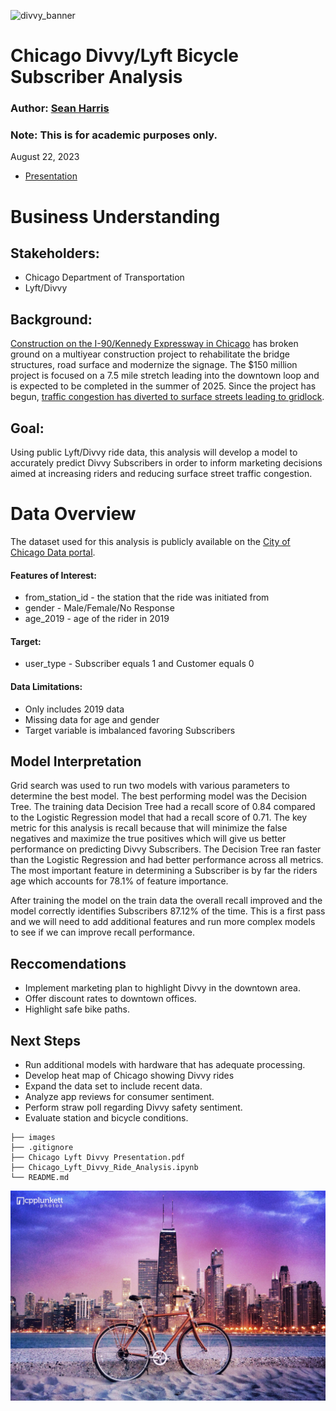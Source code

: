 ![divvy_banner](./images/divvy_banner.avif)

# Chicago Divvy/Lyft Bicycle Subscriber Analysis
### Author: [Sean Harris](https://www.linkedin.com/in/sean-harris-data-sci-and-finance/)
### Note: This is for academic purposes only.

August 22, 2023

* [Presentation](https://github.com/smharris312/Divvy_Chicago_Data_Analysis/blob/main/Chicago%20Lyft%20Divvy%20Presentation.pdf)

# Business Understanding

## Stakeholders:
* Chicago Department of Transportation
* Lyft/Divvy

## Background:
[Construction on the I-90/Kennedy Expressway in Chicago](https://www.nbcchicago.com/traffic/years-long-construction-project-begins-monday-kennedy-expressway/3098384/) has broken ground on a multiyear construction project to rehabilitate the bridge structures, road surface and modernize the signage. The $150 million project is focused on a 7.5 mile stretch leading into the downtown loop and is expected to be completed in the summer of 2025. Since the project has begun, [traffic congestion has diverted to surface streets leading to gridlock](https://www.cbsnews.com/chicago/news/kennedy-construction-trickle-down-traffic-jams/).

## Goal:
Using public Lyft/Divvy ride data, this analysis will develop a model to accurately predict Divvy Subscribers in order to inform marketing decisions aimed at increasing riders and reducing surface street traffic congestion.

# Data Overview

The dataset used for this analysis is publicly available on the [City of Chicago Data portal](https://data.cityofchicago.org/Transportation/Divvy-Trips/fg6s-gzvg).

#### Features of Interest:

 * from_station_id - the station that the ride was initiated from
 * gender - Male/Female/No Response                   
 * age_2019 - age of the rider in 2019

#### Target:         
 * user_type - Subscriber equals 1 and Customer equals 0           

#### Data Limitations:
* Only includes 2019 data
* Missing data for age and gender 
* Target variable is imbalanced favoring Subscribers

## Model Interpretation
Grid search was used to run two models with various parameters to determine the best model. The best performing model was the Decision Tree. The training data Decision Tree had a recall score of 0.84 compared to the Logistic Regression model that had a recall score of 0.71. The key metric for this analysis is recall because that will minimize the false negatives and maximize the true positives which will give us better performance on predicting Divvy Subscribers. The Decision Tree ran faster than the Logistic Regression and had better performance across all metrics. The most important feature in determining a Subscriber is by far the riders age which accounts for 78.1% of feature importance.

After training the model on the train data the overall recall improved and the model correctly identifies Subscribers 87.12% of the time. This is a first pass and we will need to add additional features and run more complex models to see if we can improve recall performance.


## Reccomendations
* Implement marketing plan to highlight Divvy in the downtown area.
* Offer discount rates to downtown offices.
* Highlight safe bike paths.


## Next Steps
* Run additional models with hardware that has adequate processing.
* Develop heat map of Chicago showing Divvy rides
* Expand the data set to include recent data.
* Analyze app reviews for consumer sentiment.
* Perform straw poll regarding Divvy safety sentiment.
* Evaluate station and bicycle conditions.

```
├── images
├── .gitignore
├── Chicago Lyft Divvy Presentation.pdf
├── Chicago_Lyft_Divvy_Ride_Analysis.ipynb
└── README.md
```

![bike_sunset](./images/bike_sunset.jpg)
